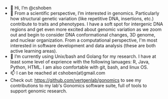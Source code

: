 - 👋 Hi, I’m @cshoben
- 👀 From a scientific perspective, I’m interested in genomics. Particularly how structural genetic variation (like repetitive DNA, insertions, etc.) contribute to traits and 
        phenotypes. I have a soft spot for intergenic DNA regions and get even more excited about genomic variation as we zoom out and begin to consider 
        DNA conformational changes, 3D genome, and nuclear organization. 
      From a computational perspective, I'm most interested in software development and data analysis (these are both active learning areas). 
- 🌱 I’m currently using Unix/bash and Golang for my research. I have at least some level of exprience with the following lanuages: R, Java, Python, HTML. I am also comfortable with git, bash, and linux OS. 
- 📫 I can be reached at cshoben(at)gmail.com 
- Check out: https://github.com/vertgenlab/gonomics to see my contributions to my lab's Gonomics software suite, full of tools to support genomic research. 

<!---
cshoben/cshoben is a ✨ special ✨ repository because its `README.md` (this file) appears on your GitHub profile.
You can click the Preview link to take a look at your changes.
--->
